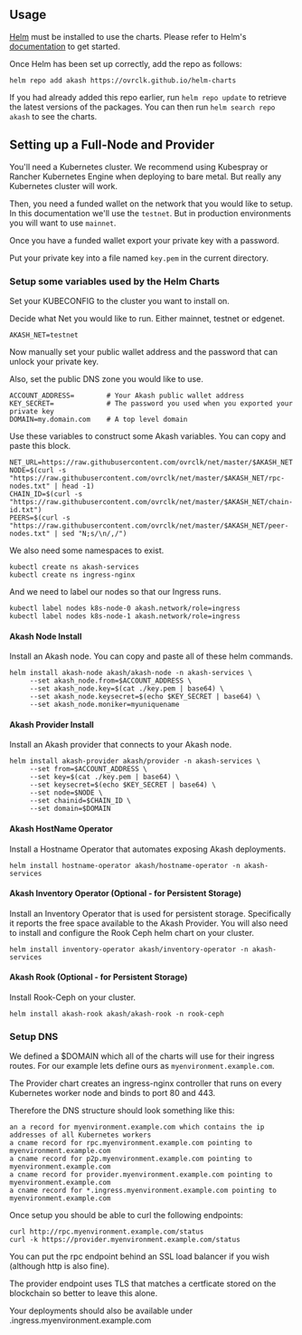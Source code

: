 ## Usage

[Helm](https://helm.sh) must be installed to use the charts. Please refer to
Helm's [documentation](https://helm.sh/docs) to get started.

Once Helm has been set up correctly, add the repo as follows:

```
helm repo add akash https://ovrclk.github.io/helm-charts
```

If you had already added this repo earlier, run `helm repo update` to retrieve
the latest versions of the packages. You can then run `helm search repo akash` to see the charts.

## Setting up a Full-Node and Provider

You'll need a Kubernetes cluster. We recommend using Kubespray or Rancher Kubernetes Engine when deploying to bare metal. But really any Kubernetes cluster will work.

Then, you need a funded wallet on the network that you would like to setup. In this documentation we'll use the `testnet`. But in production environments you will want to use `mainnet`.

Once you have a funded wallet export your private key with a password.

Put your private key into a file named `key.pem` in the current directory.

### Setup some variables used by the Helm Charts

Set your KUBECONFIG to the cluster you want to install on.

Decide what Net you would like to run. Either mainnet, testnet or edgenet.

```
AKASH_NET=testnet
```

Now manually set your public wallet address and the password that can unlock your private key.

Also, set the public DNS zone you would like to use.

```
ACCOUNT_ADDRESS=        # Your Akash public wallet address
KEY_SECRET=             # The password you used when you exported your private key
DOMAIN=my.domain.com    # A top level domain
```

Use these variables to construct some Akash variables. You can copy and paste this block.

```
NET_URL=https://raw.githubusercontent.com/ovrclk/net/master/$AKASH_NET
NODE=$(curl -s "https://raw.githubusercontent.com/ovrclk/net/master/$AKASH_NET/rpc-nodes.txt" | head -1)
CHAIN_ID=$(curl -s "https://raw.githubusercontent.com/ovrclk/net/master/$AKASH_NET/chain-id.txt")
PEERS=$(curl -s "https://raw.githubusercontent.com/ovrclk/net/master/$AKASH_NET/peer-nodes.txt" | sed "N;s/\n/,/")
```

We also need some namespaces to exist.

```
kubectl create ns akash-services
kubectl create ns ingress-nginx
```

And we need to label our nodes so that our Ingress runs.

```
kubectl label nodes k8s-node-0 akash.network/role=ingress
kubectl label nodes k8s-node-1 akash.network/role=ingress
```

#### Akash Node Install

Install an Akash node. You can copy and paste all of these helm commands.

```
helm install akash-node akash/akash-node -n akash-services \
     --set akash_node.from=$ACCOUNT_ADDRESS \
     --set akash_node.key=$(cat ./key.pem | base64) \
     --set akash_node.keysecret=$(echo $KEY_SECRET | base64) \
     --set akash_node.moniker=myuniquename
```

#### Akash Provider Install

Install an Akash provider that connects to your Akash node.

```
helm install akash-provider akash/provider -n akash-services \
     --set from=$ACCOUNT_ADDRESS \
     --set key=$(cat ./key.pem | base64) \
     --set keysecret=$(echo $KEY_SECRET | base64) \
     --set node=$NODE \
     --set chainid=$CHAIN_ID \
     --set domain=$DOMAIN
```

#### Akash HostName Operator

Install a Hostname Operator that automates exposing Akash deployments.

```
helm install hostname-operator akash/hostname-operator -n akash-services
```

#### Akash Inventory Operator (Optional - for Persistent Storage)

Install an Inventory Operator that is used for persistent storage. Specifically it reports the free space available to the Akash Provider. You will also need to install and configure the Rook Ceph helm chart on your cluster.

```
helm install inventory-operator akash/inventory-operator -n akash-services
```

#### Akash Rook (Optional - for Persistent Storage)

Install Rook-Ceph on your cluster.

```
helm install akash-rook akash/akash-rook -n rook-ceph
```

### Setup DNS

We defined a $DOMAIN which all of the charts will use for their ingress routes. For our example lets define ours as `myenvironment.example.com`.

The Provider chart creates an ingress-nginx controller that runs on every Kubernetes worker node and binds to port 80 and 443.

Therefore the DNS structure should look something like this:

```
an a record for myenvironment.example.com which contains the ip addresses of all Kubernetes workers
a cname record for rpc.myenvironment.example.com pointing to myenvironment.example.com
a cname record for p2p.myenvironment.example.com pointing to myenvironment.example.com
a cname record for provider.myenvironment.example.com pointing to myenvironment.example.com
a cname record for *.ingress.myenvironment.example.com pointing to myenvironment.example.com
```

Once setup you should be able to curl the following endpoints:

```
curl http://rpc.myenvironment.example.com/status
curl -k https://provider.myenvironment.example.com/status
```

You can put the rpc endpoint behind an SSL load balancer if you wish (although http is also fine).

The provider endpoint uses TLS that matches a certficate stored on the blockchain so better to leave this alone.

Your deployments should also be available under <id>.ingress.myenvironment.example.com
